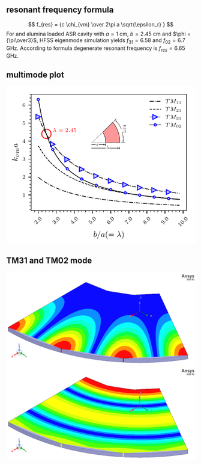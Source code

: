 ## resonant frequency formula

$$ f_{res} = {c \chi_{vm} \over 2\pi a \sqrt{\epsilon_r} } $$
For and alumina loaded ASR cavity with $a=1$ cm, $b=2.45$ cm and $\phi = {\pi\over3}$, HFSS eigenmode simulation yields $f_{31} = 6.58$ and $f_{02} = 6.7$ GHz. According to formula degenerate resonant frequency is $f_{res} = 6.65$ GHz. 

## multimode plot
![modes](images/modes.png)
## TM31 and TM02 mode
![mode1](images/TM31.png) ![mode2](images/TM02.png)

